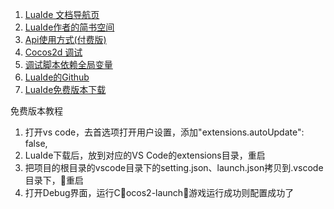

1. [LuaIde 文档导航页](http://www.cnblogs.com/k0204/p/7189469.html)   
2. [LuaIde作者的简书空间](http://www.jianshu.com/u/58b80c039a84)
3. [Api使用方式(付费版)](http://www.jianshu.com/p/0ddcf97db97c)
4. [Cocos2d 调试](https://www.cnblogs.com/k0204/p/7189473.html)
5. [调试脚本依赖全局变量](http://blog.csdn.net/zwc2xm/article/details/51684107)
6. [LuaIde的Github](https://github.com/k0204/LuaIde)
7. [LuaIde免费版本下载](http://blog.csdn.net/luaide/article/details/75195385)

免费版本教程
1. 打开vs code，去首选项打开用户设置，添加"extensions.autoUpdate": false,
2. LuaIde下载后，放到对应的VS Code的extensions目录，重启
3. 把项目的根目录的vscode目录下的setting.json、launch.json拷贝到.vscode目录下，重启
4. 打开Debug界面，运行Cocos2-launch，游戏运行成功则配置成功了